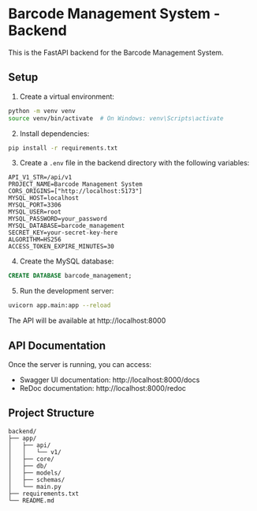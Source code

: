 # Barcode Management System - Backend

This is the FastAPI backend for the Barcode Management System.

## Setup

1. Create a virtual environment:
```bash
python -m venv venv
source venv/bin/activate  # On Windows: venv\Scripts\activate
```

2. Install dependencies:
```bash
pip install -r requirements.txt
```

3. Create a `.env` file in the backend directory with the following variables:
```
API_V1_STR=/api/v1
PROJECT_NAME=Barcode Management System
CORS_ORIGINS=["http://localhost:5173"]
MYSQL_HOST=localhost
MYSQL_PORT=3306
MYSQL_USER=root
MYSQL_PASSWORD=your_password
MYSQL_DATABASE=barcode_management
SECRET_KEY=your-secret-key-here
ALGORITHM=HS256
ACCESS_TOKEN_EXPIRE_MINUTES=30
```

4. Create the MySQL database:
```sql
CREATE DATABASE barcode_management;
```

5. Run the development server:
```bash
uvicorn app.main:app --reload
```

The API will be available at http://localhost:8000

## API Documentation

Once the server is running, you can access:
- Swagger UI documentation: http://localhost:8000/docs
- ReDoc documentation: http://localhost:8000/redoc

## Project Structure

```
backend/
├── app/
│   ├── api/
│   │   └── v1/
│   ├── core/
│   ├── db/
│   ├── models/
│   ├── schemas/
│   └── main.py
├── requirements.txt
└── README.md
``` 